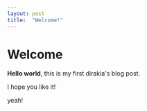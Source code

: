 ```yaml
---
layout: post
title:  "Welcome!"
---
```


# Welcome

**Hello world**, this is my first dirakia's blog post.

I hope you like it!

yeah!
